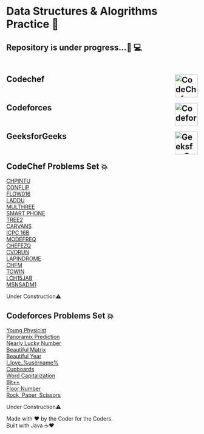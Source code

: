 # Data Structures & Alogrithms Practice 💢
<h2>
Repository is under progress...🚀 💻<br><br><br>
Codechef<img align="right" alt="CodeChef" width="60px" src="https://api.iconify.design/simple-icons:codechef.svg"/><br><br><br>
Codeforces<img align="right" alt="Codeforces" width="60px" src="https://api.iconify.design/simple-icons:codeforces.svg"/><br><br><br>
GeeksforGeeks<img align="right" alt="GeeksforGeeks" width="60px" src="https://api.iconify.design/simple-icons:geeksforgeeks.svg?color=green"/><br><br>
</h2>


<h2>CodeChef Problems Set 💥</h2>
<a href="https://github.com/akshat-fsociety/DSA-practice/blob/master/CodeChef/CHPINTU.java">CHPINTU</a><br>
<a href="https://github.com/akshat-fsociety/DSA-practice/blob/master/CodeChef/CONFLIP.java">CONFLIP</a><br>
<a href="https://github.com/akshat-fsociety/DSA-practice/blob/master/CodeChef/FLOW016.java">FLOW016</a><br>
<a href="https://github.com/akshat-fsociety/DSA-practice/blob/master/CodeChef/LADDU.java">LADDU</a><br>
<a href="https://github.com/akshat-fsociety/DSA-practice/blob/master/CodeChef/MULTHREE.java">MULTHREE</a><br>
<a href="https://github.com/akshat-fsociety/DSA-practice/blob/master/CodeChef/SmartPhone.java">SMART PHONE</a><br>
<a href="https://github.com/akshat-fsociety/DSA-practice/blob/master/CodeChef/Hash/TREE2.java">TREE2</a><br>
<a href="https://github.com/akshat-fsociety/DSA-practice/blob/master/CodeChef/Arrays/CARVANS.java">CARVANS</a><br>
<a href="https://github.com/akshat-fsociety/DSA-practice/blob/master/CodeChef/Arrays/ICPC16B.java">ICPC 16B</a><br>
<a href="https://github.com/akshat-fsociety/DSA-practice/blob/master/CodeChef/Arrays/MODEFREQ.java">MODEFREQ</a><br>
<a href="https://github.com/akshat-fsociety/DSA-practice/blob/master/CodeChef/Oct-Long-Challenge/CHEFEZQ.java">CHEFEZQ</a><br>
<a href="https://github.com/akshat-fsociety/DSA-practice/blob/master/CodeChef/Oct-Long-Challenge/CVDRUN.java">CVDRUN</a><br>
<a href="https://github.com/akshat-fsociety/DSA-practice/blob/master/CodeChef/Strings/Lapindrome.java">LAPINDROME</a><br>
<a href="https://github.com/akshat-fsociety/DSA-practice/blob/master/CodeChef/CHFM.java">CHFM</a><br>
<a href="https://github.com/akshat-fsociety/Data-Structures-Algorithms/blob/master/CodeChef/TOWIN.java">TOWIN</a><br>
<a href = "https://github.com/akshat-fsociety/Data-Structures-Algorithms/blob/master/CodeChef/LCH15JAB.java">LCH15JAB</a><br>
<a href="https://github.com/akshat-fsociety/Data-Structures-Algorithms/blob/master/CodeChef/MSNSADM1.java">MSNSADM1</a><br>

<p>Under Construction⚠</p>


<h2>Codeforces Problems Set 💥</h2>
<a href="https://github.com/akshat-fsociety/DSA-practice/blob/master/Codeforces/codeforces-ladders/69A.java">Young Physicist</a><br>
<a href="https://github.com/akshat-fsociety/DSA-practice/blob/master/Codeforces/codeforces-ladders/80A.java">Panoramix Prediction</a><br>
<a href="https://github.com/akshat-fsociety/DSA-practice/blob/master/Codeforces/codeforces-ladders/110A.java">Nearly Lucky Number</a><br>
<a href="https://github.com/akshat-fsociety/DSA-practice/blob/master/Codeforces/codeforces-ladders/236A.java">Beautiful Matrix</a><br>
<a href="https://github.com/akshat-fsociety/DSA-practice/blob/master/Codeforces/codeforces-ladders/271A.java">Beautiful Year</a><br>
<a href="https://github.com/akshat-fsociety/Data-Structures-Algorithms/blob/master/Codeforces/codeforces-ladders/155A.java">I_love_%username%</a><br>
<a href="https://github.com/akshat-fsociety/Data-Structures-Algorithms/tree/master/Codeforces/codeforces-ladders">Cupboards</a><br>
<a href="https://github.com/akshat-fsociety/DSA-practice/blob/master/Codeforces/codeforces-ladders/281A.java">Word Capitalization</a><br>
<a href="https://github.com/akshat-fsociety/Data-Structures-Algorithms/blob/master/Codeforces/codeforces-ladders/282A.java">Bit++</a><br>
<a href="https://github.com/akshat-fsociety/Data-Structures-Algorithms/blob/master/Codeforces/codeforces-ladders/1426A.java">Floor Number</a><br>
<a href="https://github.com/akshat-fsociety/DSA-practice/blob/master/Codeforces/codeforces-ladders/1426E.java">Rock, Paper, Scissors</a><br>

<p>Under Construction⚠</p>


Made with ❤ by the Coder for the Coders.<br>
Built with Java ☕❤
